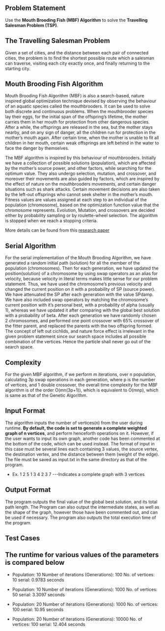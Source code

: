 ## Problem Statement
Use the **Mouth Brooding Fish (MBF) Algorithm** to solve the **Travelling Salesman Problem (TSP)**.

## The Travelling Salesman Problem
Given a set of cities, and the distance between each pair of connected cities, the problem is to find the shortest possible route which a salesman can traverse, visiting each city exactly once, and finally returning to the starting city.

## Mouth Brooding Fish Algorithm
Mouth Brooding Fish Algorithm (MBF) is also a search-based, nature inspired global optimization technique devised by observing the behaviour of an aquatic species called the mouthbrooders. It can be used to solve both discrete and continuous problems. When the mouthbrooder species lay their eggs, for the initial span of the offspring’s lifetime, the mother carries them in her mouth for protection from other dangerous species. After a while, the offsprings are released in the sea, but the mother stays nearby, and on any sign of danger, all the children run for protection in the mother’s mouth again. After certain time, when the mother is unable to fit all children in her mouth, certain weak offsprings are left behind in the water to face the danger by themselves.

The MBF algorithm is inspired by this behaviour of mouthbrooders. Initially we have a collection of possible solutions (population), which are affected by the mother’s source power, and other factors, while searching for the optimum value. They also undergo selection, mutation, and crossover, and moreover their movements are also guided by factors, which are inspired by the effect of nature on the mouthbrooders movements, and certain danger situations such as shark attacks. Certain movement decisions are also taken by the left-out offsprings who cannot seek shelter in the mother’s mouth. Fitness values are values assigned at each step to an individual of the population (chromosome), based on the optimization function value that the chromosome represents. Evolution, Mutation, and crossovers are decided either by probability sampling or by roulette-wheel selection. The algorithm is stopped when we reach a stopping criteria.

More details can be found from this [research paper](https://www.researchgate.net/publication/320104406_Tackling_global_optimization_problems_with_a_novel_algorithm_-_Mouth_Brooding_Fish_algorithm)

## Serial Algorithm
For the serial implementation of the Mouth Brooding Algorithm, we have generated a random initial path (solution) for all the member of the population (chromosomes). Then for each generation, we have updated the position(solution) of a chromosome by using swap operators as an alias for velocity, because velocity in literal terms makes little sense for our problem statement. Thus, we have used the chromosome’s previous velocity and changed the current position on it with a probability of SP (source power). We have attenuated the SP after each generation with the value SPdamp. We have also included swap operators by matching the chromosome’s current position with it’s personal best, with a probability of alpha (usually 1), whereas we have updated it after comparing with the global best solution with a probability of beta. After each generation we have randomly chosen 2 chromosomes, and performed one point crossover with 65% crossover of the fitter parent, and replaced the parents with the two offspring formed. The concept of left out cichlids, and nature force effect is irrelevant in the given problem statement since our search space includes all possible combination of the vertices. Hence the particle shall never go out of the search space.

## Complexity
For the given MBF algorithm, if we perform m iterations, over n population, calculating 3p swap operations in each generation, where p is the number of vertices, and 1 double crossover, the overall time complexity for the MBF algorithm is of the order O(mn(3p+1)), which is equivalent to O(mnp), which is same as that of the Genetic Algorithm. 

## Input Format
The algorithm inputs the number of vertices(n) from the user during runtime. **By default, the code is set to generate a complete weighted graph of n vertices**, and perform henceforth operations on it. However, if the user wants to input its own graph, another code has been commented at the bottom of the code, which can be used instead. The format of input in this case must be several lines each containing 3 values, the source vertex, the destination vertex, and the distance between them (weight of the edge). The file must be saved as input.txt in the same directory as that of the program.
- Ex.	1 2 5
        1 3 4
        2 3 7			---Indicates a complete graph with 3 vertices


## Output Format
The program outputs the final value of the global best solution, and its total path length. The Program can also output the intermediate states, as well as the shape of the graph, however those have been commented out, and can be used if necessary. The program also outputs the total execution time of the program.
 
## Test Cases
## The runtime for various values of the parameters is compared below


-   Population: 10
    Number of iterations (Generations): 100
    No. of vertices: 10
    serial: 0.9783 seconds

-   Population: 10
    Number of iterations (Generations): 1000
    No. of vertices: 50
    serial: 3.3097 seconds

-   Population: 20
    Number of iterations (Generations): 1000
    No. of vertices: 100
    serial: 10.95 seconds

-   Population: 20
    Number of iterations (Generations): 10000
    No. of vertices: 100
    serial: 12.404 seconds